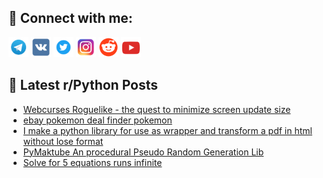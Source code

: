 ## 🔎 Connect with me:
[<img src="https://github.com/bullbesh/bullbesh/blob/main/images/Telegram.png" width="32" height="32" />](https://t.me/bullbesh)
[<img src="https://github.com/bullbesh/bullbesh/blob/main/images/VK.png" width="32" height="32" />](https://vk.com/bullbesh)
[<img src="https://github.com/bullbesh/bullbesh/blob/main/images/Twitter.png" width="32" height="32" />](https://twitter.com/bullbesh1)
[<img src="https://github.com/bullbesh/bullbesh/blob/main/images/Instagram.png" width="32" height="32" />](https://www.instagram.com/bullbesh)
[<img src="https://github.com/bullbesh/bullbesh/blob/main/images/Reddit.png" width="32" height="32" />](https://www.reddit.com/user/bullbesh)
[<img src="https://github.com/bullbesh/bullbesh/blob/main/images/YouTube.png" width="32" height="32" />](https://www.youtube.com/channel/UCtfjRs6uzgq5mfm8S06WTcg)

## 📕 Latest r/Python Posts
<!-- BLOG-POST-LIST:START -->
- [Webcurses Roguelike - the quest to minimize screen update size](https://www.reddit.com/r/Python/comments/1fzdb8d/webcurses_roguelike_the_quest_to_minimize_screen/)
- [ebay pokemon deal finder pokemon](https://www.reddit.com/r/Python/comments/1fzc3l2/ebay_pokemon_deal_finder_pokemon/)
- [I make a python library for use as wrapper and transform a pdf in html without lose format](https://www.reddit.com/r/Python/comments/1fz9ynu/i_make_a_python_library_for_use_as_wrapper_and/)
- [PyMaktube An procedural Pseudo Random Generation Lib](https://www.reddit.com/r/Python/comments/1fz8wa4/pymaktube_an_procedural_pseudo_random_generation/)
- [Solve for 5 equations runs infinite](https://www.reddit.com/r/Python/comments/1fz5f51/solve_for_5_equations_runs_infinite/)
<!-- BLOG-POST-LIST:END -->
